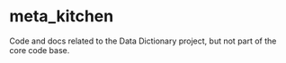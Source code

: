 meta_kitchen
============

Code and docs related to the Data Dictionary project, but not part of the core code base.

